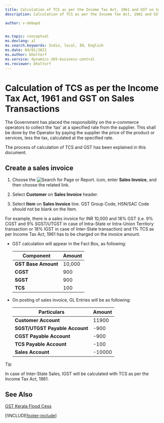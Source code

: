 ```yaml
---
title: Calculation of TCS as per the Income Tax Act, 1961 and GST on Sales Transactions
description: Calculation of TCS as per the Income Tax Act, 1961 and GST on Sales Transactions

author: v-debapd

    
ms.topic: conceptual
ms.devlang: al
ms.search.keywords: India, local, IN, English
ms.date: 04/01/2021
ms.author: bholtorf
ms.service: dynamics-365-business-central
ms.reviewer: bholtorf
---
```

# Calculation of TCS as per the Income Tax Act, 1961 and GST on Sales Transactions


The Government has placed the responsibility on the e-commerce operators to collect the ‘tax’ at a specified rate from the supplier. This shall be done by the Operator by paying the supplier the price of the product or services, less the tax, calculated at the specified rate.

The process of calculation of TCS and GST has been explained in this document.

## Create a sales invoice

1. Choose the ![Search for Page or Report.](image/search_small.png "Search for Page or Report icon") icon, enter **Sales Invoice**, and then choose the related link.

2. Select **Customer** on **Sales Invoice** header.

3. Select **Item** on **Sales Invoice** line. GST Group Code, HSN/SAC Code should not be blank on the Item. 

For example, there is a sales invoice for INR 10,000 and 18% GST (i.e. 9% CGST and 9% SGST/UTGST in case of Intra-State or Intra-Union Territory transaction or 18% IGST in case of Inter-State transaction) and 1% TCS as per Income Tax Act, 1961 has to be charged on the invoice amount.

-  GST calculation will appear in the Fact Box, as following:
    
    |Component|Amount|
    |----------------------------------|---------------------------------------|  
    |**GST Base Amount**|10,000|  
    |**CGST**|900|  
    |**SGST**|900|
    |**TCS**|100|

-  On posting of sales invoice, GL Entries will be as following:

    |Particulars|Amount|
    |----------------------------------|---------------------------------------|  
    |**Customer Account**|11900|  
    |**SGST/UTGST Payable Account**|-900|  
    |**CGST Payable Account**|-900|
    |**TCS Payable Account**|-100|
    |**Sales Account**|-10000|

> [!TIP]
> In case of Inter-State Sales, IGST will be calculated with TCS as per the Income Tax Act, 1961.














## See Also 
[GST Kerala Flood Cess](GST-and-Kerala-Flood-Cess-on-Sales.md)


























[!INCLUDE[footer-include](../../includes/footer-banner.md)]